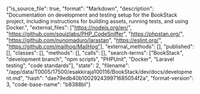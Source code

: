 {"is_source_file": true, "format": "Markdown", "description": "Documentation on development and testing setup for the BookStack project, including instructions for building assets, running tests, and using Docker.", "external_files": ["https://nodejs.org/en/", "https://github.com/squizlabs/PHP_CodeSniffer", "https://phpstan.org/", "https://github.com/nunomaduro/larastan", "https://eslint.org/", "https://github.com/mailhog/MailHog"], "external_methods": [], "published": [], "classes": [], "methods": [], "calls": [], "search-terms": ["BookStack", "development branch", "npm scripts", "PHPUnit", "Docker", "Laravel testing", "code standards"], "state": 2, "filename": "/app/data/T0005/17500/esakkiraja100116/BookStack/dev/docs/development.md", "hash": "dae79edb40b100292439971685054f2a", "format-version": 3, "code-base-name": "b8388bl"}